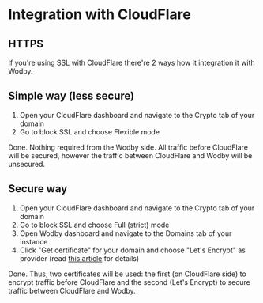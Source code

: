 # Integration with CloudFlare

## HTTPS

If you're using SSL with CloudFlare there're 2 ways how it integration it with Wodby.

## Simple way (less secure)

1. Open your CloudFlare dashboard and navigate to the Crypto tab of your domain
2. Go to block SSL and choose Flexible mode

Done. Nothing required from the Wodby side. All traffic before CloudFlare will be secured, however the traffic between CloudFlare and Wodby will be unsecured.

## Secure way

1. Open your CloudFlare dashboard and navigate to the Crypto tab of your domain
2. Go to block SSL and choose Full (strict) mode
3. Open Wodby dashboard and navigate to the Domains tab of your instance
4. Click "Get certificate" for your domain and choose "Let's Encrypt" as provider (read <a href="/apps/domains.html#https-ssl-via-lets-encrypt">this article</a> for details)

Done. Thus, two certificates will be used: the first (on CloudFlare side) to encrypt traffic before CloudFlare and the second (Let's Encrypt) to secure traffic between CloudFlare and Wodby.